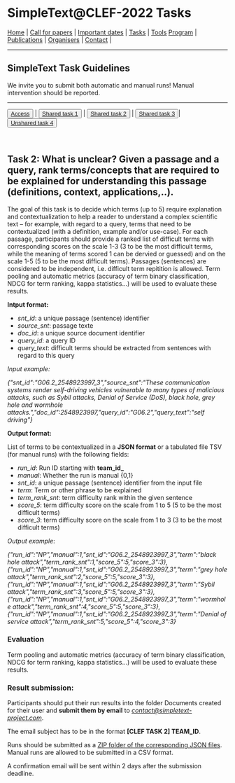 # SimpleText@CLEF-2022 Tasks

[Home](./) | [Call for papers](./CFP) | [Important dates](./dates) | [Tasks](./tasks)  | [Tools](./tools) 
[Program](./program) | [Publications](./publications) | [Organisers](./organisers) | [Contact](./contact) |


---

## SimpleText Task Guidelines

We invite you to submit both automatic and manual runs! Manual intervention should be reported.

---

<button>[Access](./tasks)</button> | <button>[Shared task 1](./task1)</button> | <button>[Shared task 2](./task2)</button> | <button>[Shared task 3](./task3)</button>| <button>[Unshared task 4](./task4)</button>

<br>

## Task 2: What is unclear? Given a passage and a query, rank terms/concepts that are required to be explained for understanding this passage (definitions, context, applications,..).

The goal of this task is to decide which terms (up to 5) require explanation and contextualization to help a reader to understand a complex scientific text – for example, with regard to a query, terms that need to be contextualized (with a definition, example and/or use-case). For each passage, participants should provide a ranked list of difficult terms with corresponding scores on the scale 1-3 (3 to be the most difficult terms, while the meaning of terms scored 1 can be dervied or guessed) and on the scale 1-5 (5 to be the most difficult terms). Passages (sentences) are considered to be independent, i.e. difficult term repitition is allowed. Term pooling and automatic metrics (accuracy of term binary classification, NDCG for term ranking, kappa statistics...) will be used to evaluate these results.

**Intput format:** 
* *snt_id*: a unique passage (sentence) identifier
* *source_snt*: passage texte
* *doc_id*: a unique source document identifier
* *query_id*: a query ID
* *query_text*: difficult terms should be extracted from sentences with regard to this query

*Input example:*

*{"snt_id":"G06.2_2548923997_3","source_snt":"These communication systems render self-driving vehicles vulnerable to many types of malicious attacks, such as Sybil attacks, Denial of Service (DoS), black hole, grey hole and wormhole attacks.","doc_id":2548923997,"query_id":"G06.2","query_text":"self driving"}*

**Output format:** 

List of terms to be contextualized in a **JSON format** or a tabulated file TSV (for manual runs) with the following fields:
* *run_id*: Run ID starting with **team_id_**
* *manual*: Whether the run is manual {0,1}
* *snt_id*: a unique passage (sentence) identifier from the input file 
* *term*: Term or other phrase to be explained
* *term_rank_snt*: term difficulty rank within the given sentence
* *score_5*: term difficulty score on the scale from 1 to 5 (5 to be the most difficult terms)
* *score_3*: term difficulty score on the scale from 1 to 3 (3 to be the most difficult terms)

*Output example*:

*{"run_id":"NP","manual":1,"snt_id":"G06.2_2548923997_3","term":"black hole attack","term_rank_snt":1,"score_5":5,"score_3":3},{"run_id":"NP","manual":1,"snt_id":"G06.2_2548923997_3","term":"grey hole attack","term_rank_snt":2,"score_5":5,"score_3":3},{"run_id":"NP","manual":1,"snt_id":"G06.2_2548923997_3","term":"Sybil attack","term_rank_snt":3,"score_5":5,"score_3":3},{"run_id":"NP","manual":1,"snt_id":"G06.2_2548923997_3","term":"wormhole attack","term_rank_snt":4,"score_5":5,"score_3":3},{"run_id":"NP","manual":1,"snt_id":"G06.2_2548923997_3","term":"Denial of service attack","term_rank_snt":5,"score_5":4,"score_3":3}*

### Evaluation
Term pooling and automatic metrics (accuracy of term binary classification, NDCG for term ranking, kappa statistics...) will be used to evaluate these results.

### Result submission:
Participants should put their run results into the folder Documents created for their user and **submit them by email** to *contact@simpletext-project.com*.

The email subject has to be in the format **\[CLEF TASK 2] TEAM_ID**. 

Runs should be submitted as a <ins>ZIP folder of the corresponding JSON files</ins>. Manual runs are allowed to be submitted in a CSV format. 

A confirmation email will be sent within 2 days after the submission deadline. 
